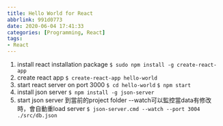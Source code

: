 ```yaml
---
title: Hello World for React
abbrlink: 991d0773
date: 2020-06-04 17:41:33
categories: [Programming, React]
tags:
- React
---
```

1. install react installation package
`$ sudo npm install -g create-react-app`
2. create react app
`$ create-react-app hello-world`
3. start react server on port 3000
`$ cd hello-world`
`$ npm start`
4. install json server
`$ npm install -g json-server`
5. start json server
到當前的project folder
--watch可以監控當data有修改時，會自動重load server
`$ json-server.cmd --watch --port 3004 ./src/db.json`